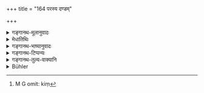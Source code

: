 +++
title = "164 परस्य दण्डम्"

+++

<details><summary>गङ्गानथ-मूलानुवादः</summary>

He shall not, when angry, raise the rod against another person, nor shall he let it fall; except in the case of the son or the pupil; these two he may beat with a view to correction.—(164)
</details>

<details><summary>मेधातिथिः</summary>

येन दम्यते स **दण्डः** करलगुडशिफारज्जुविदलादि । तं **परस्य क्रुद्धः** सन् **नोद्यच्छेन्** नोत्क्षिपेत् । प्रहारार्थं तिर्यग् अपि **न निपातयेत्** । निपातणं वेगेन तदङ्गसंयोगः । पुत्रशिष्याव् अनुताडयेच् छिफावेणुदलचपेटाभिर् यथाष्टमे वक्ष्यति, न दण्डेन । तौ च न क्रोधेन, किं[^२२७] तर्हि **शिष्ट्यर्थम्** अनुशासनार्थम्, बाल्याद् यदि चापलम् आचरतः । यथा "पृष्टतस् तु शरीरस्य" (म्ध् ८.३००) इतीषत् ताड्यौ । शिष्यग्रहणं दासीदासस्यापि प्रदर्शनार्थम्, समानकार्यत्वात् ॥ ४.१६४ ॥


[^२२७]:
     M G omit: kiṃ
</details>

<details><summary>गङ्गानथ-भाष्यानुवादः</summary>

‘*Daṇḍa*,’ ‘rod,’ is that whereby one *is struck*, ‘*daṇḍyate*;’ that is, the hand, the stick, the whip, the rope, the split-bamboo, and so forth.—This ‘*rod*’ ‘*he shall not raise, when angry, against another person*;’ *i.e*., he shall not hold it up; nor shall he let it fall down; *i.e*., bring it into contact with the other person’s body.

The son and the pupil one may strike with the whip, the split-bamboo, or the slap,—as is going to be mentioned under Discourse VIII,—but not with the *stick*. Further, these two are to be beaten, not in auger, but only
*with a view to correction*,’—*i.e*., for the purpose of correcting
them, if through boyishness, they happen to misbehave. And these two are to be punished lightly, as is going to be laid down under 8.299.

The ‘*pupil*’ is meant to exclude the male and female slaves also; the purpose served (*i*. *e*., correction) being the same in both cases—(164).
</details>

<details><summary>गङ्गानथ-टिप्पन्यः</summary>

*Cf*. 8.298-299 and 4.175.

This verse is quoted in *Aparārka* (p. 231), which adds:—‘*Śiṣya*’ here means ‘one who has to be taught—the ‘son’ is mentioned separately with a view to emphasis;—and in support of this it quotes the rule of Viṣṇu, which is in the general form ‘*Śāsyam śāset tāḍayet*’.
</details>

<details><summary>गङ्गानथ-तुल्य-वाक्यानि</summary>

*Mahābhārata* (Anuśāsana, 161.38).—(Same as Manu, but reading ‘*Tāḍanam
smṛtam*’ for ‘*tāḍayettu tam*’).

*Viṣṇu* (71.80.82).—‘He shall not raise the rod against another
person;—for disciplinary purposes, he shall beat his pupil, on the back, either with a rope or a bamboo-piece.’

*Yājñavalkya* (1.155).—‘He shall beat his son and his pupil.’
</details>

<details><summary>Bühler</summary>

164	Let him, when angry, not raise a stick against another man, nor strike (anybody) except a son or a pupil; those two he may beat in order to correct them.
</details>
